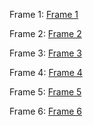 Frame 1:
[Frame 1](DynamicFrame-01.jpg)

Frame 2:
[Frame 2](StaticFrame-02.png)

Frame 3:
[Frame 3](Logo-03.jpg)

Frame 4:
[Frame 4](Elysium-04.jpg)

Frame 5:
[Frame 5](captions.csv)

Frame 6:
[Frame 6](Elysium_whitelist.txt)
